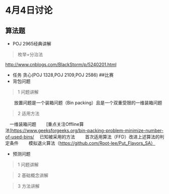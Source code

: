 # 4月4日讨论
## 算法题
* POJ 2965经典讲解
> 枚举+分治法

 http://www.cnblogs.com/BlackStorm/p/5240201.html
* 任务 贪心(POJ 1328,POJ 2109,POJ 2586)
##比赛
* 背包问题
> 1 问题讲解

&emsp;&emsp;放置问题是一个装箱问题（Bin packing）且是一个双重受限的一维装箱问题

> 2 适用方法

&emsp;一维装箱问题
&emsp;&emsp;[重点关注Offline算法]https://www.geeksforgeeks.org/bin-packing-problem-minimize-number-of-used-bins/
&emsp;已知被采用的方法
&emsp;&emsp;首次适用算法（FFD）改进上述算法的判定条件
&emsp;&emsp;模拟退火算法（https://github.com/Root-lee/Put_Flavors_SA）
* 预测问题
> 1 问题讲解

> 2 基础概念讲解

> 3 方法讲解